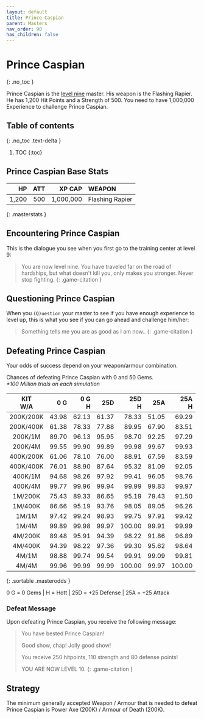 ```yaml
---
layout: default
title: Prince Caspian
parent: Masters
nav_order: 90
has_children: false
---
```

# Prince Caspian
{: .no_toc }

Prince Caspian is the [level nine](/lord/levels/level9/) master. His weapon is the Flashing Rapier. He has 1,200 Hit Points and a Strength of 500. You need to have 1,000,000 Experience to challenge Prince Caspian.

## Table of contents
{: .no_toc .text-delta }

1. TOC
{:toc}

## Prince Caspian Base Stats

|    HP | ATT |    XP CAP | WEAPON          | 
|------:|----:|----------:|:----------------|
| 1,200 | 500 | 1,000,000 | Flashing Rapier | 
{: .masterstats }
  
## Encountering Prince Caspian

This is the dialogue you see when you first go to the training center at level 9:

> You are now level nine. You have traveled far on the road of hardships, but what doesn't kill you, only makes you stronger. Never stop fighting.
{: .game-citation }

## Questioning Prince Caspian

When you `(Q)uestion` your master to see if you have enough experience to level up, this is what you see if you can go ahead and challenge him/her:

> Something tells me you are as good as I am now..
{: .game-citation }

## Defeating Prince Caspian

Your odds of success depend on your weapon/armour combination.

Chances of defeating Prince Caspian with 0 and 50 Gems.<br><span class="oddsinfo">*\*100 Million trials on each simulation*</span>

| KIT<br>W/A | 0 G<br> | 0 G<br>H | 25D<br> | 25D<br>H | 25A<br> | 25A<br>H |
|:----------:|--------:|---------:|--------:|---------:|--------:|---------:|
| 200K/200K  |   43.98 |    62.13 |   61.37 |    78.33 |   51.05 |    69.29 |
| 200K/400K  |   61.38 |    78.33 |   77.88 |    89.95 |   67.90 |    83.51 |
| 200K/1M    |   89.70 |    96.13 |   95.95 |    98.70 |   92.25 |    97.29 |
| 200K/4M    |   99.55 |    99.90 |   99.89 |    99.98 |   99.67 |    99.93 |
| 400K/200K  |   61.06 |    78.10 |   76.00 |    88.91 |   67.59 |    83.59 |
| 400K/400K  |   76.01 |    88.90 |   87.64 |    95.32 |   81.09 |    92.05 |
| 400K/1M    |   94.68 |    98.26 |   97.92 |    99.41 |   96.05 |    98.76 |
| 400K/4M    |   99.77 |    99.96 |   99.94 |    99.99 |   99.83 |    99.97 |
| 1M/200K    |   75.43 |    89.33 |   86.65 |    95.19 |   79.43 |    91.50 |
| 1M/400K    |   86.66 |    95.19 |   93.76 |    98.05 |   89.05 |    96.26 |
| 1M/1M      |   97.42 |    99.24 |   98.93 |    99.75 |   97.91 |    99.42 |
| 1M/4M      |   99.89 |    99.98 |   99.97 |   100.00 |   99.91 |    99.99 |
| 4M/200K    |   89.48 |    95.91 |   94.39 |    98.22 |   91.86 |    96.89 |
| 4M/400K    |   94.39 |    98.22 |   97.36 |    99.30 |   95.62 |    98.64 |
| 4M/1M      |   98.88 |    99.74 |   99.54 |    99.91 |   99.09 |    99.81 |
| 4M/4M      |   99.96 |    99.99 |   99.99 |   100.00 |   99.97 |   100.00 |
{: .sortable .masterodds }
  
<span class="masteroddsfooter">0 G = 0 Gems | H = Hott | 25D = +25 Defense | 25A = +25 Attack</span>

### Defeat Message

Upon defeating Prince Caspian, you receive the following message:

> You have bested Prince Caspian!
> 
> Good show, chap! Jolly good show!
> 
> You receive 250 hitpoints, 110 strength and 80 defense points!
> 
> YOU ARE NOW LEVEL 10.
{: .game-citation }

## Strategy

The minimum generally accepted Weapon / Armour that is needed to defeat Prince Caspian is Power Axe (200K) / Armour of Death (200K).
